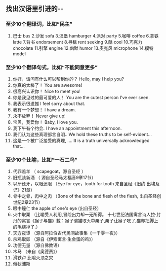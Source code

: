 ## 找出汉语⾥引进的--

 ### 至少10个翻译词，比如“民主”

 1. 巴士  bus
 2.沙发  sofa
 3.汉堡  hamburger
 4.派对  party
 5.咖啡  coffee 
 6.拿铁  latte
 7.背书  endorsement
 8.寻租  rent seeking
 9.酷    cool
 10.巧克力  chocolate
 11.引擎   engine 
 12.幽默  humor
 13.麦克风 microphone
 14.模特   model 
 

 
### 至少10个翻译句式，比如“不能同意更多”

 1. 你好，请问有什么可以帮到你的？  Hello, may I help you?
 2. 你真的太棒了！    You are awesome!
 3. 很高兴认识你！    Nice to meet you!
 4. 你是我见过的最可爱的人！ You are the cutest person I've ever seen.
 5. 我表示很遗憾      I feel sorry about that. 
 6. 我有一个梦想！    I have a dream.
 7. 永不放弃！        Never give up!
 8. 宝贝，我爱你！    Baby, I love you. 
 9. 我下午有个约会.   I have an appointment this afternoon.   
10. 我们认为这些真理部言自明..  We hold these truths to be self-evident...
11. 这是一个被广泛接受的真理, ....      It is a truth universally acknowledged that...
 

### 至少10个比喻，比如“⼀⽯⼆鸟”

1. 代罪羔羊 （ scapegoat，源自圣经 ）
2. 旧瓶装新酒  （ 源自圣经马太福音9章17节）
3. 以牙还牙，以眼还眼  （Eye for eye，tooth for tooth 来自圣经《旧约·出埃及记》21章）
4. 骨中之骨，肉中之肉  （Bone of the bone and flesh of the flesh, 出自圣经创世纪2章23节）
5. 眼中瞳仁   the apple of one's eye   (出自圣经）
6. 火中取栗  （比喻受人利用,冒险出力却一无所得。 十七世纪法国寓言诗人拉·封丹的寓言《猴子与猫》载：猴子骗猫取火中栗子,栗子让猴子吃了,猫却把脚上的毛烧掉了.）
7. 天方夜谭 （源自阿拉伯古代民间故事集《一千零一夜》）
8. 杀鸡取卵  （源自《伊索寓言·生金蛋的鸡》）
9. 功德无量   （源自佛教语）
10. 木马     （来自《奥德赛》）
11. 滑铁卢    比喻灭顶之灾
12. 俄狄浦斯  
